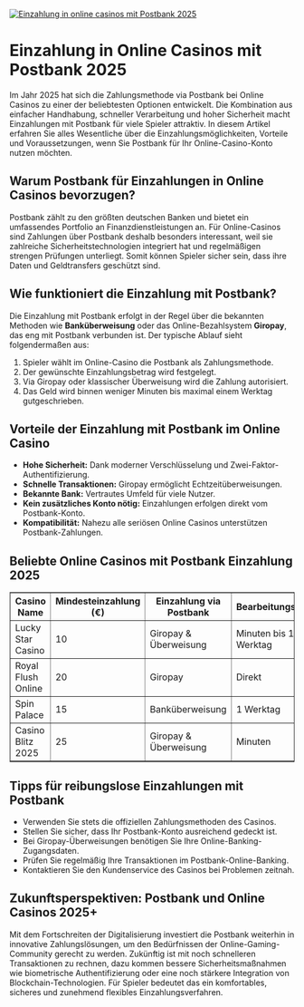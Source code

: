 [![Einzahlung in online casinos mit Postbank 2025](https://123-caf.pages.dev/gitsignup.png)](https://vrmoo.ru/Bt82HjjY)

<h1>Einzahlung in Online Casinos mit Postbank 2025</h1> <p>Im Jahr 2025 hat sich die Zahlungsmethode via Postbank bei Online Casinos zu einer der beliebtesten Optionen entwickelt. Die Kombination aus einfacher Handhabung, schneller Verarbeitung und hoher Sicherheit macht Einzahlungen mit Postbank für viele Spieler attraktiv. In diesem Artikel erfahren Sie alles Wesentliche über die Einzahlungsmöglichkeiten, Vorteile und Voraussetzungen, wenn Sie Postbank für Ihr Online-Casino-Konto nutzen möchten.</p>  <h2>Warum Postbank für Einzahlungen in Online Casinos bevorzugen?</h2> <p>Postbank zählt zu den größten deutschen Banken und bietet ein umfassendes Portfolio an Finanzdienstleistungen an. Für Online-Casinos sind Zahlungen über Postbank deshalb besonders interessant, weil sie zahlreiche Sicherheitstechnologien integriert hat und regelmäßigen strengen Prüfungen unterliegt. Somit können Spieler sicher sein, dass ihre Daten und Geldtransfers geschützt sind.</p>  <h2>Wie funktioniert die Einzahlung mit Postbank?</h2> <p>Die Einzahlung mit Postbank erfolgt in der Regel über die bekannten Methoden wie <strong>Banküberweisung</strong> oder das Online-Bezahlsystem <strong>Giropay</strong>, das eng mit Postbank verbunden ist. Der typische Ablauf sieht folgendermaßen aus:</p> <ol>   <li>Spieler wählt im Online-Casino die Postbank als Zahlungsmethode.</li>   <li>Der gewünschte Einzahlungsbetrag wird festgelegt.</li>   <li>Via Giropay oder klassischer Überweisung wird die Zahlung autorisiert.</li>   <li>Das Geld wird binnen weniger Minuten bis maximal einem Werktag gutgeschrieben.</li> </ol>  <h2>Vorteile der Einzahlung mit Postbank im Online Casino</h2> <ul>   <li><strong>Hohe Sicherheit:</strong> Dank moderner Verschlüsselung und Zwei-Faktor-Authentifizierung.</li>   <li><strong>Schnelle Transaktionen:</strong> Giropay ermöglicht Echtzeitüberweisungen.</li>   <li><strong>Bekannte Bank:</strong> Vertrautes Umfeld für viele Nutzer.</li>   <li><strong>Kein zusätzliches Konto nötig:</strong> Einzahlungen erfolgen direkt vom Postbank-Konto.</li>   <li><strong>Kompatibilität:</strong> Nahezu alle seriösen Online Casinos unterstützen Postbank-Zahlungen.</li> </ul>  <h2>Beliebte Online Casinos mit Postbank Einzahlung 2025</h2> <table border="1" cellpadding="8" cellspacing="0">   <thead>     <tr>       <th>Casino Name</th>       <th>Mindesteinzahlung (€)</th>       <th>Einzahlung via Postbank</th>       <th>Bearbeitungszeit</th>       <th>Besonderheit</th>     </tr>   </thead>   <tbody>     <tr>       <td>Lucky Star Casino</td>       <td>10</td>       <td>Giropay & Überweisung</td>       <td>Minuten bis 1 Werktag</td>       <td>Bonus für Neukunden</td>     </tr>     <tr>       <td>Royal Flush Online</td>       <td>20</td>       <td>Giropay</td>       <td>Direkt</td>       <td>VIP-Programm</td>     </tr>     <tr>       <td>Spin Palace</td>       <td>15</td>       <td>Banküberweisung</td>       <td>1 Werktag</td>       <td>Große Spieleauswahl</td>     </tr>     <tr>       <td>Casino Blitz 2025</td>       <td>25</td>       <td>Giropay & Überweisung</td>       <td>Minuten</td>       <td>Schnelle Auszahlungen</td>     </tr>   </tbody> </table>  <h2>Tipps für reibungslose Einzahlungen mit Postbank</h2> <ul>   <li>Verwenden Sie stets die offiziellen Zahlungsmethoden des Casinos.</li>   <li>Stellen Sie sicher, dass Ihr Postbank-Konto ausreichend gedeckt ist.</li>   <li>Bei Giropay-Überweisungen benötigen Sie Ihre Online-Banking-Zugangsdaten.</li>   <li>Prüfen Sie regelmäßig Ihre Transaktionen im Postbank-Online-Banking.</li>   <li>Kontaktieren Sie den Kundenservice des Casinos bei Problemen zeitnah.</li> </ul>  <h2>Zukunftsperspektiven: Postbank und Online Casinos 2025+</h2> <p>Mit dem Fortschreiten der Digitalisierung investiert die Postbank weiterhin in innovative Zahlungslösungen, um den Bedürfnissen der Online-Gaming-Community gerecht zu werden. Zukünftig ist mit noch schnelleren Transaktionen zu rechnen, dazu kommen bessere Sicherheitsmaßnahmen wie biometrische Authentifizierung oder eine noch stärkere Integration von Blockchain-Technologien. Für Spieler bedeutet das ein komfortables, sicheres und zunehmend flexibles Einzahlungsverfahren.</p>